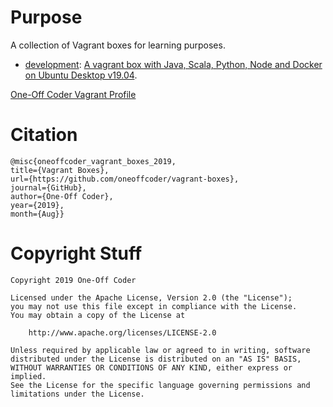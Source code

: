 # Purpose

A collection of Vagrant boxes for learning purposes.

* [development](development): [A vagrant box with Java, Scala, Python, Node and Docker on Ubuntu Desktop v19.04](https://app.vagrantup.com/oneoffcoder/boxes/development).

[One-Off Coder Vagrant Profile](https://app.vagrantup.com/oneoffcoder)

# Citation

```
@misc{oneoffcoder_vagrant_boxes_2019, 
title={Vagrant Boxes}, 
url={https://github.com/oneoffcoder/vagrant-boxes}, 
journal={GitHub},
author={One-Off Coder}, 
year={2019}, 
month={Aug}}
```

# Copyright Stuff

```
Copyright 2019 One-Off Coder

Licensed under the Apache License, Version 2.0 (the "License");
you may not use this file except in compliance with the License.
You may obtain a copy of the License at

    http://www.apache.org/licenses/LICENSE-2.0

Unless required by applicable law or agreed to in writing, software
distributed under the License is distributed on an "AS IS" BASIS,
WITHOUT WARRANTIES OR CONDITIONS OF ANY KIND, either express or implied.
See the License for the specific language governing permissions and
limitations under the License.
```
